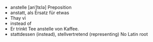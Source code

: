 - anstelle	[anˈʃtɛlə]	Preposition	
- anstatt, als Ersatz für etwas
- Thay vì
- instead of
- Er trinkt Tee anstelle von Kaffee.
- stattdessen (instead), stellvertretend (representing)	No Latin root